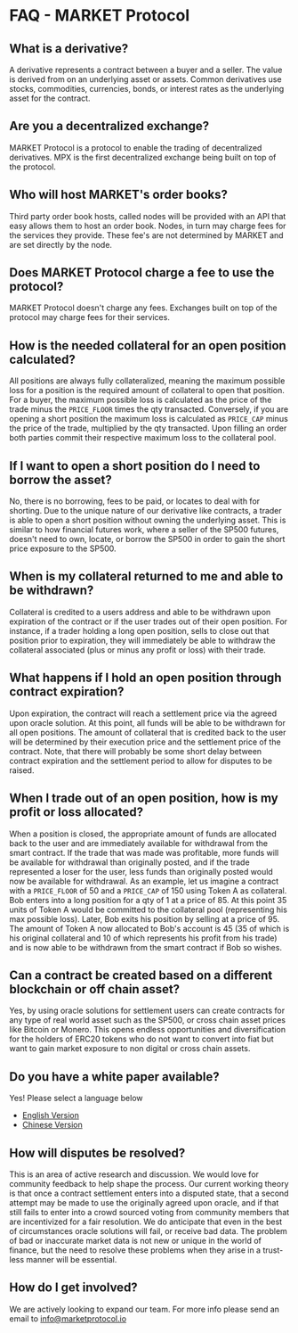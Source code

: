 # FAQ - MARKET Protocol

## What is a derivative?
A derivative represents a contract between a buyer and a seller. The value is derived from on an underlying asset or assets. Common derivatives use stocks, commodities, currencies, bonds, or interest rates as the underlying asset for the contract.
## Are you a decentralized exchange?
MARKET Protocol is a protocol to enable the trading of decentralized derivatives.  MPX is the first decentralized exchange being built on top of the protocol.
## Who will host MARKET's order books?
Third party order book hosts, called nodes will be provided with an API that easy allows them to host an order book.  Nodes, in turn may charge fees for the services they provide.  These fee's are not determined by MARKET and are set directly by the node.
## Does MARKET Protocol charge a fee to use the protocol?
MARKET Protocol doesn't charge any fees.  Exchanges built on top of the protocol may charge fees for their services.
## How is the needed collateral for an open position calculated?
All positions are always fully collateralized, meaning the maximum possible loss for a position is the required amount of collateral to open that position. For a buyer, the maximum possible loss is calculated as the price of the trade minus the `PRICE_FLOOR` times the qty transacted.  Conversely, if you are opening a short position the maximum loss is calculated as `PRICE_CAP` minus the price of the trade, multiplied by the qty transacted.  Upon filling an order both parties commit their respective maximum loss to the collateral pool.
## If I want to open a short position do I need to borrow the asset?
No, there is no borrowing, fees to be paid, or locates to deal with for shorting.  Due to the unique nature of our derivative like contracts, a trader is able to open a short position without owning the underlying asset.  This is similar to how financial futures work, where a seller of the SP500 futures, doesn't need to own, locate, or borrow the SP500 in order to gain the short price exposure to the SP500.
## When is my collateral returned to me and able to be withdrawn?
Collateral is credited to a users address and able to be withdrawn upon expiration of the contract or if the user trades out of their open position.  For instance, if a trader holding a long open position, sells to close out that position prior to expiration, they will immediately be able to withdraw the collateral associated (plus or minus any profit or loss) with their trade.
## What happens if I hold an open position through contract expiration?
Upon expiration, the contract will reach a settlement price via the agreed upon oracle solution.  At this point, all funds will be able to be withdrawn for all open positions.  The amount of collateral that is credited back to the user will be determined by their execution price and the settlement price of the contract.  Note, that there will probably be some short delay between contract expiration and the settlement period to allow for disputes to be raised.
## When I trade out of an open position, how is my profit or loss allocated?
When a position is closed, the appropriate amount of funds are allocated back to the user and are immediately available for withdrawal from the smart contract.  If the trade that was made was profitable, more funds will be available for withdrawal than originally posted, and if the trade represented a loser for the user, less funds than originally posted would now be available for withdrawal.  As an example, let us imagine a contract with a `PRICE_FLOOR` of 50 and a `PRICE_CAP` of 150 using Token A as collateral.  Bob enters into a long position for a qty of 1 at a price of 85.  At this point 35 units of Token A would be committed to the collateral pool (representing his max possible loss).  Later, Bob exits his position by selling at a price of 95.  The amount of Token A now allocated to Bob's account is 45 (35 of which is his original collateral and 10 of which represents his profit from his trade) and is now able to be withdrawn from the smart contract if Bob so wishes. 
## Can a contract be created based on a different blockchain or off chain asset?
Yes, by using oracle solutions for settlement users can create contracts for any type of real world asset such as the SP500, or cross chain asset prices like Bitcoin or Monero. This opens endless opportunities and diversification for the holders of ERC20 tokens who do not want to convert into fiat but want to gain market exposure to non digital or cross chain assets.  
## Do you have a white paper available?
 Yes! Please select a language below
 
* [English Version](https://marketprotocol.io/assets/MARKET_Protocol-Whitepaper.pdf)
* [Chinese Version](https://marketprotocol.io/assets/MARKET_Protocol-Whitepaper-Chinese.pdf)  
 
## How will disputes be resolved?
 This is an area of active research and discussion.  We would love for community feedback to help shape the process.  Our current working theory is that once a contract settlement enters into a disputed state, that a second attempt may be made to use the originally agreed upon oracle, and if that still fails to enter into a crowd sourced voting from community members that are incentivized for a fair resolution.  We do anticipate that even in the best of circumstances oracle solutions will fail, or receive bad data.  The problem of bad or inaccurate market data is not new or unique in the world of finance, but the need to resolve these problems when they arise in a trust-less manner will be essential. 
## How do I get involved?
We are actively looking to expand our team. For more info please send an email to info@marketprotocol.io 

